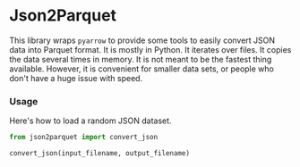 # Json2Parquet

This library wraps `pyarrow` to provide some tools to easily convert JSON data into Parquet format.  It is mostly in Python.  It iterates over files.  It copies the data several times in memory.  It is not meant to be the fastest thing available.  However, it is convenient for smaller data sets, or people who don't have a huge issue with speed.

### Usage

Here's how to load a random JSON dataset.

```python
from json2parquet import convert_json

convert_json(input_filename, output_filename)
```
